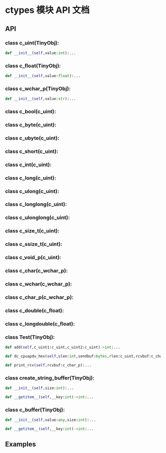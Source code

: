 # ctypes 模块 API 文档

## API

### class c_uint(TinyObj):
``` python
def __init__(self,value:int):...
```

### class c_float(TinyObj):
``` python
def __init__(self,value:float):...
```

### class c_wchar_p(TinyObj):
``` python
def __init__(self,value:str):...
```

### class c_bool(c_uint):
### class c_byte(c_uint):
### class c_ubyte(c_uint):
### class c_short(c_uint):
### class c_int(c_uint):
### class c_long(c_uint):
### class c_ulong(c_uint):
### class c_longlong(c_uint):
### class c_ulonglong(c_uint):
### class c_size_t(c_uint):
### class c_ssize_t(c_uint):
### class c_void_p(c_uint):
### class c_char(c_wchar_p):
### class c_wchar(c_wchar_p):
### class c_char_p(c_wchar_p):
### class c_double(c_float):
### class c_longdouble(c_float):
### class Test(TinyObj):
``` python
def add(self,c_uint1:c_uint,c_uint2:c_uint)->int:...
```

``` python
def dc_cpuapdu_hex(self,slen:int,sendbuf:bytes,rlen:c_uint,rcvbuf:c_char_p)->int:...
```

``` python
def print_rcv(self,rcvbuf:c_char_p):...
```

### class create_string_buffer(TinyObj):
``` python
def __init__(self,size:int):...
```

``` python
def __getitem__(self,__key:int)->int:...
```

### class c_buffer(TinyObj):
``` python
def __init__(self,value:any,size:int):...
```

``` python
def __getitem__(self,__key:int)->int:...
```



## Examples

